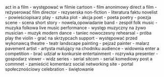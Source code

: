 act in a film - występować w filmie
cartoon - film anonimowy
direct a film - reżyserować film
director - rezyserska
non-fiction - literatura faktu
novelist - powieściopisarz
play - sztuka 
plot - akcja
poet - poeta
poetry - poezja
scene - scena
short story - nowela,opowiadanie
band - zespół
folk music - muzyka folkowa
live music performance - występ muzyczny na żywo
musician - muzyk
modern dance - taniec nowoczesny
rehearsal - próba
play the violin - grać na skrzypcach
support - występować przed wykonawcą
theatre - teatr
landscape painting - pejzaż
painter - malarz
pavement artist - artysta malujący na chodniku
audience - widownia
enter a competition - brać udział w konkursie
entertainment - rozrywka
presenter - gospodarz 
viewer - widz
series - serial
sitcom - serial komediowy
post a commnet - zamieścić komentarz
social networking site - portal społecznościowy
celebration - świętowanie